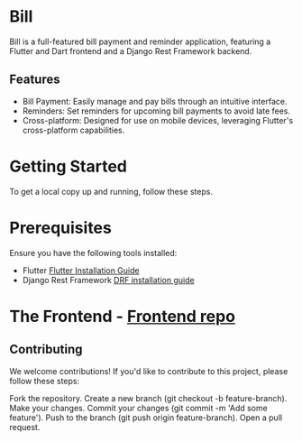 # Bill
Bill is a full-featured bill payment and reminder application, featuring a Flutter and Dart frontend and a Django Rest Framework backend.

## Features
- Bill Payment: Easily manage and pay bills through an intuitive interface.
- Reminders: Set reminders for upcoming bill payments to avoid late fees.
- Cross-platform: Designed for use on mobile devices, leveraging Flutter's cross-platform capabilities.

# Getting Started
To get a local copy up and running, follow these steps.
# Prerequisites
Ensure you have the following tools installed:
- Flutter [Flutter Installation Guide](https://docs.flutter.dev/get-started/install)
- Django Rest Framework [DRF installation guide](https://docs.djangoproject.com/en/5.1/howto/windows/)

# The Frontend - [Frontend repo](https://github.com/TooniMike/bills-Frontend-)

## Contributing

We welcome contributions! If you'd like to contribute to this project, please follow these steps:

Fork the repository.
Create a new branch (git checkout -b feature-branch).
Make your changes.
Commit your changes (git commit -m 'Add some feature').
Push to the branch (git push origin feature-branch).
Open a pull request.
